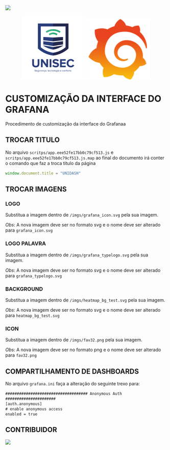 [![](https://img.shields.io/badge/license-MIT-success)](https://github.com/unisec/CUSTOM-INTERFACE-GRAFANA/blob/master/LICENSE)

<p align="center">
    <img src="imgs/grafana_icon.svg" width="200" height="200">
     <img src="imgs/apple-touch-icon.png" width="200" height="190">
</p>

# CUSTOMIZAÇÃO  DA INTERFACE DO GRAFANA

Procedimento de customização da interface do Grafanaa

## TROCAR TITULO 

No arquivo `scritps/app.eee52fe17bb0c79cf513.js` e `scritps/app.eee52fe17bb0c79cf513.js.map` ao final do documento irá conter o comando que faz a troca titulo da página

```js
window.document.title = "UNIDASH"
```

## TROCAR IMAGENS

### LOGO 

Substitua a imagem dentro de `/imgs/grafana_icon.svg` pela sua imagem. 

*Obs*: A nova imagem deve ser no formato svg e o nome deve ser alterado para `grafana_icon.svg`

### LOGO PALAVRA 

Substitua a imagem dentro de `/imgs/grafana_typelogo.svg` pela sua imagem. 

*Obs*: A nova imagem deve ser no formato svg e o nome deve ser alterado para `grafana_typelogo.svg`

### BACKGROUND 

Substitua a imagem dentro de `/imgs/heatmap_bg_test.svg` pela sua imagem. 

*Obs*: A nova imagem deve ser no formato svg e o nome deve ser alterado para `heatmap_bg_test.svg`

### ICON 

Substitua a imagem dentro de `/imgs/fav32.png` pela sua imagem. 

*Obs*: A nova imagem deve ser no formato png e o nome deve ser alterado para `fav32.png`


## COMPARTILHAMENTO DE DASHBOARDS

No arquivo `grafana.ini` faça a alteração do seguinte trexo para:

```
#################################### Anonymous Auth ######################
[auth.anonymous]
# enable anonymous access
enabled = true
```



## CONTRIBUIDOR

<table>
    <tr>
        <tr><a href="https://github.com/jadson179"><img src="https://avatars2.githubusercontent.com/u/42282908?s=460&v=4" width="50"></a></td>
    </tr>
</table>




